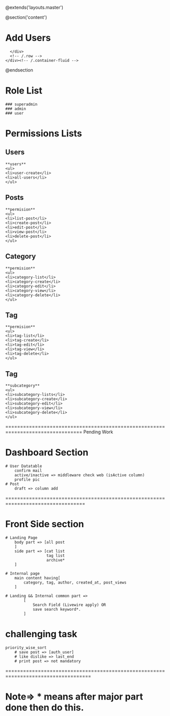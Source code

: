 @extends('layouts.master')

@section('content')
<div class="content-header">
    <div class="container-fluid">
      <div class="row mb-2">
        <div class="col-sm-6">
          <h1 class="m-0 text-dark">Add Users</h1>
        </div><!-- /.col -->
      </div><!-- /.row -->
    </div><!-- /.container-fluid -->
  </div>
  <!-- /.content-header -->

  <!-- Main content -->
  <div class="content">
    <div class="container-fluid">
      <div class="row">

      </div>
      <!-- /.row -->
    </div><!-- /.container-fluid -->
  </div>
  <!-- /.content -->

@endsection


# Role List
    ### superadmin
    ### admin
    ### user


# Permissions Lists
## Users
    **users**
    <ul>
    <li>user-create</li>
    <li>all-users</li>
    </ul>

## Posts
    **permision**
    <ul>
    <li>list-post</li>
    <li>create-post</li>
    <li>edit-post</li>
    <li>view-post</li>
    <li>delete-post</li>
    </ul>
## Category
    **permision**
    <ul>
    <li>category-list</li>
    <li>category-create</li>
    <li>category-edit</li>
    <li>category-view</li>
    <li>category-delete</li>
    </ul>
## Tag
    **permision**
    <ul>
    <li>tag-list</li>
    <li>tag-create</li>
    <li>tag-edit</li>
    <li>tag-view</li>
    <li>tag-delete</li>
    </ul>
## Tag
    **subcategory**
    <ul>
    <li>subcategory-lists</li>
    <li>subcategory-create</li>
    <li>subcategory-edit</li>
    <li>subcategory-view</li>
    <li>subcategory-delete</li>
    </ul>

================================================================================
Pending Work

# Dashboard Section
    # User Datatable
        confirm mail
        active/inactive => middleware check web (isActive column)
        profile pic
    # Post
        draft => column add
=================================================================================    
# Front Side section
    # Landing Page
        body part => [all post
        ]
        side part => [cat list
                      tag list
                      archive*
        ]

    # Internal page
        main content having[
            category, tag, author, created_at, post_views
        ]
    
    # Landing && Internal common part => 
            [ 
                Search Field (Livewire apply) OR 
                save search keyword*.
            ]

# challenging task
    priority_wise_sort
        # save post => [auth_user]
        # like dislike => last_end
        # print post => not mandatory
===================================================================================
# Note=> * means after major part done then do this.
